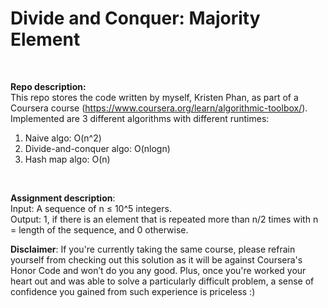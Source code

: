 # Divide and Conquer: Majority Element
<br/>

__Repo description:__
<br/>
This repo stores the code written by myself, Kristen Phan, as part of a Coursera course (https://www.coursera.org/learn/algorithmic-toolbox/). Implemented are 3 different algorithms with different runtimes:
<br/>
1. Naive algo: O(n^2)
2. Divide-and-conquer algo: O(nlogn)
3. Hash map algo: O(n)
<br/>

__Assignment description__:
<br/>
Input: A sequence of n ≤ 10^5 integers.
<br/>
Output: 1, if there is an element that is repeated more than n/2 times with n = length of the sequence, and 0 otherwise.
<br/>

__Disclaimer__: If you're currently taking the same course, please refrain yourself from checking out this solution as it will be against Coursera's Honor Code and won’t do you any good. Plus, once you're worked your heart out and was able to solve a particularly difficult problem, a sense of confidence you gained from such experience is priceless :)

